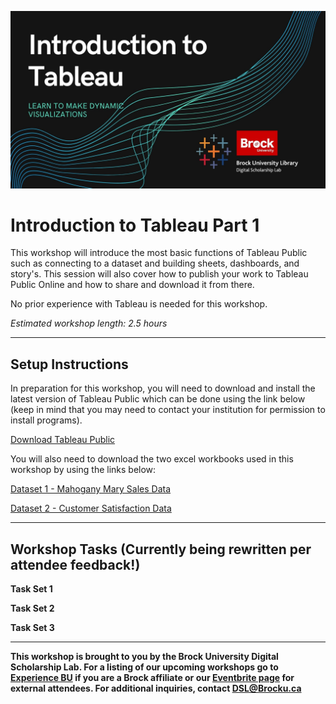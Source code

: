 ![Tool Logo](Intro-Tableau.jpg)


# Introduction to Tableau Part 1
This workshop will introduce the most basic functions of Tableau Public such as connecting to a dataset and building sheets, dashboards, and story's.  This session will also cover how to publish your work to Tableau Public Online and how to share and download it from there.

No prior experience with Tableau is needed for this workshop.

*Estimated workshop length: 2.5 hours*

----

## Setup Instructions
In preparation for this workshop, you will need to download and install the latest version of Tableau Public which can be done using the link below (keep in mind that you may need to contact your institution for permission to install programs).
  
[Download Tableau Public](https://public.tableau.com/s/download/public/pc64)

You will also need to download the two excel workbooks used in this workshop by using the links below:

[Dataset 1 - Mahogany Mary Sales Data](https://github.com/BrockDSL/Introduction-To-Tableau-Part-1/raw/master/Workshop%20Datasets/Mahogany%20Mary%202018%20Sales%20Data.xlsx)  
  
[Dataset 2 - Customer Satisfaction Data](https://github.com/BrockDSL/Introduction-To-Tableau-Part-1/raw/master/Workshop%20Datasets/Customer%20Satisfaction%20Mahogany%20Mary%202018.xlsx)


----

## Workshop Tasks (Currently being rewritten per attendee feedback!)
**Task Set 1**



**Task Set 2**



**Task Set 3**



----

**This workshop is brought to you by the Brock University Digital Scholarship Lab.  For a listing of our upcoming workshops go to [Experience BU](https://experiencebu.brocku.ca/organization/dsl) if you are a Brock affiliate or our [Eventbrite page](https://www.eventbrite.ca/o/brock-university-digital-scholarship-lab-21661627350) for external attendees.  For additional inquiries, contact [DSL@Brocku.ca](mailto:DSL@Brocku.ca)**


